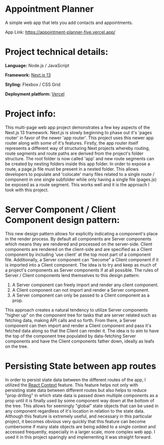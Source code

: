 # Appointment Planner
A simple web app that lets you add contacts and appointments.

App Link: https://appointment-planner-five.vercel.app/

# Project technical details:

**Language:** Node.js / JavaScript

**Framework:** [Next.js 13](https://nextjs.org)

**Styling:** Flexbox / CSS Grid

**Deployment platform:** [Vercel](https://vercel.com)


# Project info:
This multi-page web app project demonstrates a few key aspects of the Next.js 13 framework. Next.js is slowly beginning to phase out it's 'pages router' in favor of the newer 'app router'. This project uses this newer app router along with some of it's features. Firstly, the app router itself represents a different way of structuring Next projects whereby routing, route segments and route paths are derived from the project's folder structure. The root folder is now called 'app' and new route segments can be created by nesting folders inside this app folder. In order to expose a route, a page.js file must be present in a nested folder. This allows developers to populate and 'colocate' many files related to a single route / component in one single subfolder while only having a single file (pages.js) be exposed as a route segment. This works well and it is the approach I took with this project.

# Server Component / Client Component design pattern:
This new design pattern allows for explicitly indicating a component's place in the render process. By default all components are Server components which means they are rendered and processed on the server-side. Client components are rendered on the client-side and are specified as a Client component by including 'use client' at the top most part of a component file. Additionally, a Server component can "become" a Client component if it is imported into a Client component. The idea is to try and keep as much of a project's components as Server components if at all possible. The rules of Server / Client components lend themselves to this design pattern:

1. A Server component can freely import and render any client component.
2. A Client component can not import and render a Server component.
3. A Server component can only be passed to a Client component as a prop.

This approach creates a natural tendency to utilize Server components "higher up" on the component tree for tasks that are server related such as fetching data, making API calls and so forth. From there, a Server component can then import and render a Client component and pass it's fetched data along so that the Client can render it. The idea is to aim to have the top of the component tree populated by data-fetching Server components and have the Client components father down, ideally as leafs on the tree.

# Persisting State between app routes
In order to persist state data between the different routes of the app, I utilized the [React Context](https://react.dev/learn/passing-data-deeply-with-context) feature. This feature helps not only with persisting state data between different routes but also helps to reduce "prop drilling" in which state data is passed down multiple components as a prop until it is finally used by some component way down at the bottom of the tree. This allows for seemingly "global" state objects that can be used in any component regardless of it's location in relation to the state data. Although this feature is extremely useful, and necessary in this particular project, it becomes obvious very quickly that this feature can become cumbersome if many state objects are being added to a single context and accessed frequently, especially in a larger scale, more complex web app. I used it in this project sparingly and implementing it was straight forward.
